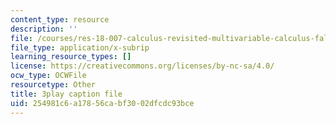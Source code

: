 ```yaml
---
content_type: resource
description: ''
file: /courses/res-18-007-calculus-revisited-multivariable-calculus-fall-2011/254981c6a17856cabf3002dfcdc93bce_bBKzHydIl2c.vtt
file_type: application/x-subrip
learning_resource_types: []
license: https://creativecommons.org/licenses/by-nc-sa/4.0/
ocw_type: OCWFile
resourcetype: Other
title: 3play caption file
uid: 254981c6-a178-56ca-bf30-02dfcdc93bce
---
```

